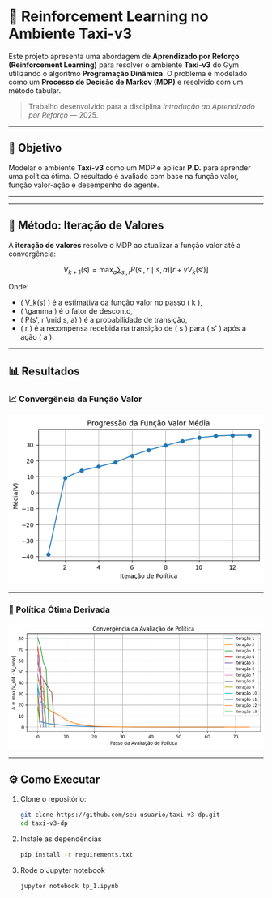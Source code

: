 # 🚖 Reinforcement Learning no Ambiente Taxi-v3

Este projeto apresenta uma abordagem de **Aprendizado por Reforço (Reinforcement Learning)** para resolver o ambiente **Taxi-v3** do Gym utilizando o algoritmo **Programação Dinâmica**. O problema é modelado como um **Processo de Decisão de Markov (MDP)** e resolvido com um método tabular.

> Trabalho desenvolvido para a disciplina _Introdução ao Aprendizado por Reforço_ — 2025.

---

## 📌 Objetivo

Modelar o ambiente **Taxi-v3** como um MDP e aplicar **P.D.** para aprender uma política ótima. O resultado é avaliado com base na função valor, função valor-ação e desempenho do agente.

---


---

## 🧮 Método: Iteração de Valores

A **iteração de valores** resolve o MDP ao atualizar a função valor até a convergência:

$$
V_{k+1}(s) = \max_a \sum_{s', r} P(s', r \mid s, a) \left[ r + \gamma V_k(s') \right]
$$

Onde:

- \( V_k(s) \) é a estimativa da função valor no passo \( k \),
- \( \gamma \) é o fator de desconto,
- \( P(s', r \mid s, a) \) é a probabilidade de transição,
- \( r \) é a recompensa recebida na transição de \( s \) para \( s' \) após a ação \( a \).

---

## 📊 Resultados

### 📈 Convergência da Função Valor
![Função Valor](evolucao_recompensa.png)

---

### 🧭 Política Ótima Derivada
![Política Ótima](convergencia_policy_evaluation.png)

---


## ⚙️ Como Executar

1. Clone o repositório:
   ```bash
   git clone https://github.com/seu-usuario/taxi-v3-dp.git
   cd taxi-v3-dp
2. Instale as dependências
   ```bash
   pip install -r requirements.txt
3. Rode o Jupyter notebook
   ```bash
   jupyter notebook tp_1.ipynb
